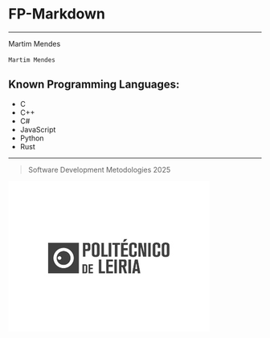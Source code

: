 # FP-Markdown
---
Martim Mendes

`Martim Mendes`

## Known Programming Languages:

* C
* C++
* C#
* JavaScript
* Python
* Rust

***

> Software Development Metodologies 2025

![nomediferente](../imgs/img.png)